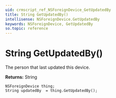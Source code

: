 ```yaml
---
uid: crmscript_ref_NSForeignDevice_GetUpdatedBy
title: String GetUpdatedBy()
intellisense: NSForeignDevice.GetUpdatedBy
keywords: NSForeignDevice, GetUpdatedBy
so.topic: reference
---
```


# String GetUpdatedBy()

The person that last updated this device.

**Returns:** String

```crmscript
NSForeignDevice thing;
String updatedBy  = thing.GetUpdatedBy();
```

